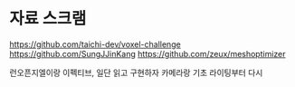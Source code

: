 # 자료 스크램

https://github.com/taichi-dev/voxel-challenge
https://github.com/SungJJinKang
https://github.com/zeux/meshoptimizer


런오픈지엘이랑 이펙티브, 일단 읽고 구현하자
카메라랑 기초 라이팅부터 다시